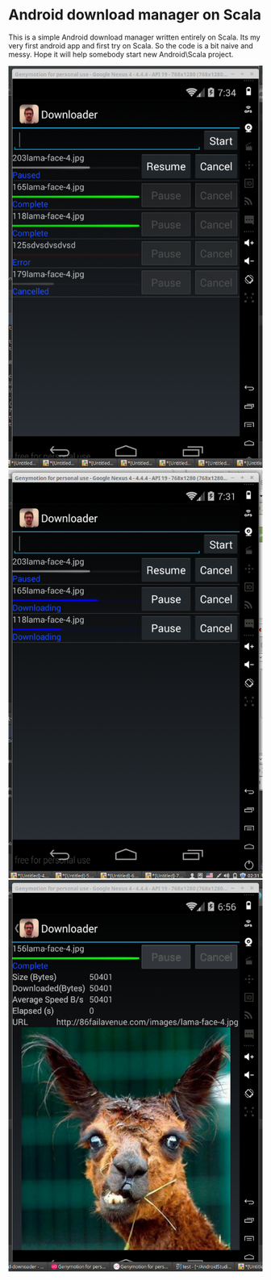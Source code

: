 # Android download manager on Scala

This is a simple Android download manager written entirely on Scala.
Its my very first android app and first try on Scala.
So the code is a bit naive and messy.
Hope it will help somebody start new Android\Scala project.

![img](./img/screen1.png)
![img](./img/screen2.png)
![img](./img/screen3.png)